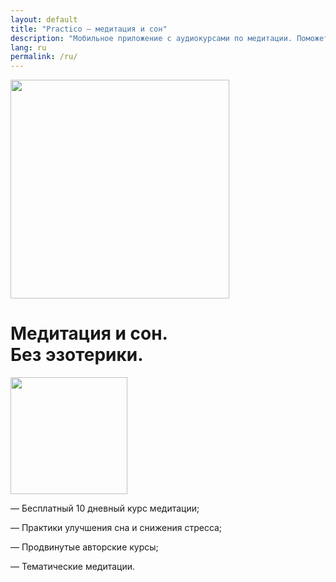 ```yaml
---
layout: default
title: "Practico — медитация и сон"
description: "Мобильное приложение с аудиокурсами по медитации. Поможет справиться со стрессом, улучшить сон и работоспособность. Короткие пошаговые занятия с гидом подходят для тех, кто всё время занят. Бесплатный вводный курс научит основам медитации и осознанности."
lang: ru
permalink: /ru/
---
```


<div class="first-screen-2">
  <div class="content">
    <div class="first-screen-wrapper">
      <div class="main-row">
        <div class="desktop-block"><img src="{{ site.baseurl }}/assets/images/992.png" width="350" sizes="(max-width: 767px) 100vw, (max-width: 991px) 275px, 350px" srcset="{{ site.baseurl }}/assets/images/992-p-500.png 500w, {{ site.baseurl }}/assets/images/992.png 700w" alt="" class="phone-img"></div>
        <div class="main-col">
          <h1 class="h1">Медитация и сон. <br>Без эзотерики.</h1>
          <div class="mob-row">
            <div class="mobile-block"><img src="{{ site.baseurl }}/assets/images/992.png" width="187" sizes="(max-width: 479px) 402px, (max-width: 767px) 275px, 100vw" srcset="{{ site.baseurl }}/assets/images/992-p-500.png 500w, {{ site.baseurl }}/assets/images/992.png 700w" alt="" class="phone-img"></div>
            <div class="main-col2">
              <div class="main-list">
                <p class="main-par"><span class="li-mark">—</span> <span class="li-text">Бесплатный 10 дневный курс медитации;</span></p>
                <p class="main-par"><span class="li-mark">—</span> <span class="li-text">Практики улучшения сна и снижения стресса;</span></p>
                <p class="main-par"><span class="li-mark">—</span> <span class="li-text">Продвинутые авторские курсы;</span></p>
                <p class="main-par"><span class="li-mark">—</span> <span class="li-text">Тематические медитации.</span></p>
              </div>
              <div class="store-btn-block">
                <a id="button-top" href="https://apps.apple.com/ru/app/практика-медитация-и-сон/id1467786415" target="_blank" class="store-btn mb0 w-inline-block"></a>
                <a id="button-top" href="https://play.google.com/store/apps/details?id=com.praktika.app" target="_blank" class="store-btn mb0 gp w-inline-block"></a>
              </div>
            </div>
          </div>
        </div>
      </div>
    </div>
  </div>
</div>